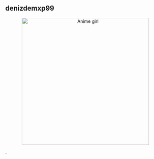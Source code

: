 
<h2>denizdemxp99</h2>
<div align="center">
	<img src="[[url=https://www.hizliresim.com/f0rym3q" alt="Anime girl" width="400" height="400">
</div>
<p>.</p>
